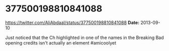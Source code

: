 # 377500198810841088
https://twitter.com/AliAbdaal/status/377500198810841088
**Date:** 2013-09-10

Just noticed that the Ch highlighted in one of the names in the Breaking Bad opening credits isn't actually an element #amicoolyet
